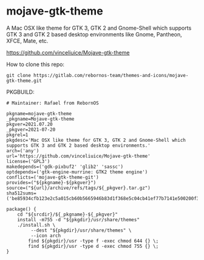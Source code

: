 # mojave-gtk-theme

A Mac OSX like theme for GTK 3, GTK 2 and Gnome-Shell which supports GTK 3 and GTK 2 based desktop environments like Gnome, Pantheon, XFCE, Mate, etc.

https://github.com/vinceliuice/Mojave-gtk-theme

How to clone this repo:

```
git clone https://gitlab.com/rebornos-team/themes-and-icons/mojave-gtk-theme.git
```

PKGBUILD:

```
# Maintainer: Rafael from RebornOS

pkgname=mojave-gtk-theme
_pkgname=Mojave-gtk-theme
pkgver=2021.07.20
_pkgver=2021-07-20
pkgrel=1
pkgdesc='Mac OSX like theme for GTK 3, GTK 2 and Gnome-Shell which supports GTK 3 and GTK 2 based desktop environments.'
arch=('any')
url='https://github.com/vinceliuice/Mojave-gtk-theme'
license=('GPL3')
makedepends=('gdk-pixbuf2' 'glib2' 'sassc')
optdepends=('gtk-engine-murrine: GTK2 theme engine')
conflicts=('mojave-gtk-theme-git')
provides=("${pkgname}-${pkgver}")
source=("${url}/archive/refs/tags/${_pkgver}.tar.gz")
sha512sums=('be85934cfb123e2c5a015cb60b5665946b83d1f368e5c04cb41ef77b7141e500200f30b8e5bca76a2af9fceb5a9ac541d805c549d9b412f77bfe296ca0994869')

package() {
	cd "${srcdir}/${_pkgname}-${_pkgver}"
	install -m755 -d "${pkgdir}/usr/share/themes"
	./install.sh \
		 --dest "${pkgdir}/usr/share/themes" \
		 --icon arch
        find ${pkgdir}/usr -type f -exec chmod 644 {} \;
        find ${pkgdir}/usr -type d -exec chmod 755 {} \;
}
```

